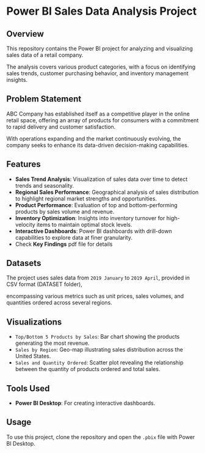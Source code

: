 # Power BI Sales Data Analysis Project

## Overview
This repository contains the Power BI project for analyzing and visualizing sales data of a retail company.

The analysis covers various product categories, with a focus on identifying sales trends, customer purchasing behavior, and inventory management insights.

## Problem Statement
ABC Company has established itself as a competitive player in the online retail space, offering an array of products for consumers with a commitment to rapid delivery and customer satisfaction. 

With operations expanding and the market continuously evolving, the company seeks to enhance its data-driven decision-making capabilities.

## Features
- **Sales Trend Analysis**: Visualization of sales data over time to detect trends and seasonality.
- **Regional Sales Performance**: Geographical analysis of sales distribution to highlight regional market strengths and opportunities.
- **Product Performance**: Evaluation of top and bottom-performing products by sales volume and revenue.
- **Inventory Optimization**: Insights into inventory turnover for high-velocity items to maintain optimal stock levels.
- **Interactive Dashboards**: Power BI dashboards with drill-down capabilities to explore data at finer granularity.
- Check **Key Findings** pdf file for details

## Datasets
The project uses sales data from `2019 January` to `2019 April`, provided in CSV format (DATASET folder), 
 
encompassing various metrics such as unit prices, sales volumes, and quantities ordered across several regions.

## Visualizations
- `Top/Bottom 5 Products by Sales`: Bar chart showing the products generating the most revenue.
- `Sales by Region`: Geo-map illustrating sales distribution across the United States.
- `Sales and Quantity Ordered`: Scatter plot revealing the relationship between the quantity of products ordered and total sales.

## Tools Used
- **Power BI Desktop**: For creating interactive dashboards.

## Usage
To use this project, clone the repository and open the `.pbix` file with Power BI Desktop. 




